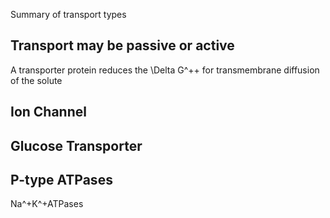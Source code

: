 Summary of transport types  

## Transport may be passive or active

A transporter protein reduces the \Delta G^++ for transmembrane diffusion of the solute

## Ion Channel
## Glucose Transporter

## P-type ATPases
Na^+K^+ATPases